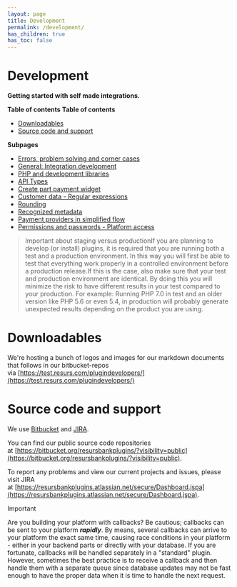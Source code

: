 ```yaml
---
layout: page
title: Development
permalink: /development/
has_children: true
has_toc: false
---
```



# Development 
**Getting started with self made integrations.**

**Table of contents**
**Table of contents**

- [Downloadables](#downloadables)
- [Source code and support](#source-code-and-support)

**Subpages**

- [Errors, problem solving and corner cases](/development/16056453/)
- [General: Integration development](/development/5014037/)
- [PHP and development libraries](/development/php-and-development-libraries/)
- [API Types](/development/api-types/)
- [Create part payment widget](create-part-payment-widget)
- [Customer data - Regular
  expressions](customer-data---regular-expressions)
- [Rounding](rounding)
- [Recognized metadata](recognized-metadata)
- [Payment providers in simplified
  flow](payment-providers-in-simplified-flow)
- [Permissions and passwords - Platform
  access](permissions-and-passwords---platform-access)

> Important about staging versus productionIf you are planning to
> develop (or install) plugins, it is required that you are running both
> a test and a production environment. In this way you will first be
> able to test that everything work properly in a controlled environment
> before a production release.If this is the case, also make sure that
> your test and production environment are identical. By doing this you
> will minimize the risk to have different results in your test compared
> to your production. For example: Running PHP 7.0 in test and an older
> version like PHP 5.6 or even 5.4, in production will probably generate
> unexpected results depending on the product you are using.

# Downloadables
We're hosting a bunch of logos and images for our markdown documents
that follows in our bitbucket-repos
via [https://test.resurs.com/plugindevelopers/](https://test.resurs.com/plugindevelopers/)

# Source code and support
We
use [Bitbucket](https://bitbucket.org/resursbankplugins/?visibility=public)
and
[JIRA](https://resursbankplugins.atlassian.net/secure/Dashboard.jspa).

You can find our public source code repositories
at [https://bitbucket.org/resursbankplugins/?visibility=public](https://bitbucket.org/resursbankplugins/?visibility=public).

To report any problems and view our current projects and issues, please
visit JIRA
at [https://resursbankplugins.atlassian.net/secure/Dashboard.jspa](https://resursbankplugins.atlassian.net/secure/Dashboard.jspa).

> [!IMPORTANT]  
Are you building your platform with callbacks? Be cautious; callbacks
can be sent to your platform ***rapidly***. By means, several callbacks
can arrive to your platform the exact same time, causing race conditions
in your platform - either in your backend parts or directly with your
database. If you are fortunate, callbacks will be handled separately in
a "standard" plugin. However, sometimes the best practice is to receive
a callback and then handle them with a separate queue since database
updates may not be fast enough to have the proper data when it is time
to handle the next request.

